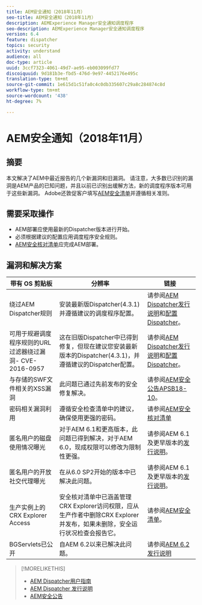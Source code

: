 ```yaml
---
title: AEM安全通知（2018年11月）
seo-title: AEM安全通知（2018年11月）
description: AEMExperience Manager安全通知调度程序
seo-description: AEMExperience Manager安全通知调度程序
version: 6.4
feature: dispatcher
topics: security
activity: understand
audience: all
doc-type: article
uuid: 3ccf7323-4061-49d7-ae95-eb003099fd77
discoiquuid: 9d181b3e-fbd5-476d-9e97-4452176e495c
translation-type: tm+mt
source-git-commit: 1e615d1c51fa0c4c0db335607c29a8c284874c8d
workflow-type: tm+mt
source-wordcount: '438'
ht-degree: 7%

---
```



# AEM安全通知（2018年11月）

## 摘要

本文解决了AEM中最近报告的几个新漏洞和旧漏洞。 请注意，大多数已识别的漏洞是AEM产品的已知问题，并且以前已识别出缓解方法，新的调度程序版本可用于这些新漏洞。 Adobe还敦促客户填写[AEM安全清单](https://helpx.adobe.com/experience-manager/6-5/sites/administering/using/security-checklist.html)并遵循相关准则。

## 需要采取操作

* AEM部署应使用最新的Dispatcher版本进行开始。
* 必须根据建议的配置应用调度程序安全规则。
* [AEM安全核对清单](https://helpx.adobe.com/experience-manager/6-5/sites/administering/using/security-checklist.html)应完成AEM部署。

## 漏洞和解决方案

| 带有 OS 剪贴板 | 分辨率 | 链接 |
|-------|------------|-------|
| 绕过AEM Dispatcher规则 | 安装最新版Dispatcher(4.3.1)并遵循建议的调度程序配置。 | 请参阅[AEM Dispatcher发行说明](https://helpx.adobe.com/experience-manager/dispatcher/release-notes.html)和[配置Dispatcher](https://helpx.adobe.com/cn/experience-manager/dispatcher/using/dispatcher-configuration.html)。 |
| 可用于规避调度程序规则的URL过滤器绕过漏洞- CVE-2016-0957 | 这在旧版Dispatcher中已得到修复，但现在建议您安装最新版本的Dispatcher(4.3.1)，并遵循建议的Dispatcher配置。 | 请参阅[AEM Dispatcher发行说明](https://helpx.adobe.com/experience-manager/dispatcher/release-notes.html)和[配置Dispatcher](https://helpx.adobe.com/experience-manager/dispatcher/using/dispatcher-configuration.html)。 |
| 与存储的SWF文件相关的XSS漏洞 | 此问题已通过先前发布的安全修复解决。 | 请参阅[AEM安全公告APSB18-10](https://helpx.adobe.com/security/products/experience-manager/apsb18-10.html)。 |
| 密码相关漏洞利用 | 遵循安全检查清单中的建议，确保使用更强的密码。 | 请参阅[AEM安全核对清单](https://helpx.adobe.com/experience-manager/6-5/sites/administering/using/security-checklist.html) |
| 匿名用户的磁盘使用情况曝光 | 对于AEM 6.1和更高版本，此问题已得到解决，对于AEM 6.0，现成权限可以修改为限制性更强。 | 请参阅AEM 6.1及更早版本的[发行说明](https://helpx.adobe.com/cn/experience-manager/aem-previous-versions.html)。 |
| 匿名用户的开放社交代理曝光 | 在从6.0 SP2开始的版本中已解决此问题。 | 请参阅AEM 6.1及更早版本的[发行说明](https://helpx.adobe.com/experience-manager/aem-previous-versions.html)。 |
| 生产实例上的CRX Explorer Access | 安全核对清单中已涵盖管理CRX Explorer访问权限，应从生产作者中删除CRX Explorer并发布，如果未删除，安全运行状况检查会报告它。 | 请参阅[AEM安全清单](https://helpx.adobe.com/experience-manager/6-4/sites/administering/using/security-checklist.html)。 |
| BGServlets已公开 | 自AEM 6.2以来已解决此问题。 | 请参阅[AEM 6.2发行说明](https://helpx.adobe.com/cn/experience-manager/6-2/release-notes.html) |

>[!MORELIKETHIS]
>
>* [AEM Dispatcher用户指南](https://helpx.adobe.com/experience-manager/dispatcher/user-guide.html)
>* [AEM Dispatcher 发行说明](https://helpx.adobe.com/experience-manager/dispatcher/release-notes.html)
>* [AEM安全公告](https://helpx.adobe.com/security.html#experience-manager)

